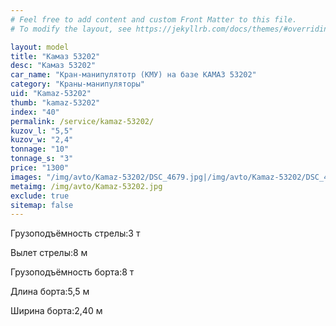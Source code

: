 ```yaml
---
# Feel free to add content and custom Front Matter to this file.
# To modify the layout, see https://jekyllrb.com/docs/themes/#overriding-theme-defaults

layout: model
title: "Камаз 53202"
desc: "Камаз 53202"
car_name: "Кран-манипулятотр (КМУ) на базе КАМАЗ 53202"
category: "Краны-манипуляторы"
uid: "Kamaz-53202"
thumb: "kamaz-53202"
index: "40"
permalink: /service/kamaz-53202/
kuzov_l: "5,5"
kuzov_w: "2,4"
tonnage: "10"
tonnage_s: "3"
price: "1300"
images: "/img/avto/Kamaz-53202/DSC_4679.jpg|/img/avto/Kamaz-53202/DSC_4699.jpg|/img/avto/Kamaz-53202/DSC_4709.jpg"
metaimg: /img/avto/Kamaz-53202.jpg
exclude: true
sitemap: false
---
```


<span>Грузоподъёмность стрелы:</span><span>3 т</span>

<span>Вылет стрелы:</span><span>8 м</span>

<span>Грузоподъёмность борта:</span><span>8 т</span>

<span>Длина борта:</span><span>5,5 м</span>

<span>Ширина борта:</span><span>2,40 м</span>
